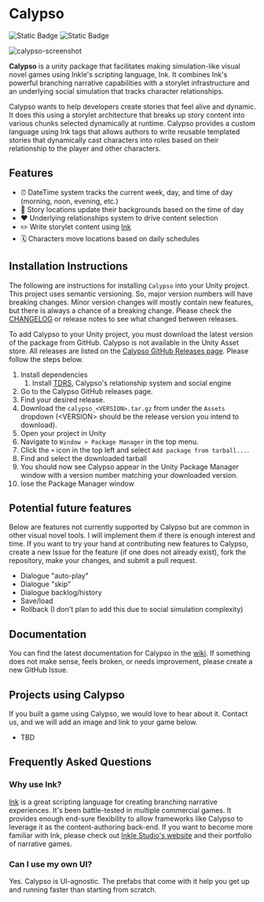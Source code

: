 # Calypso

![Static Badge](https://img.shields.io/badge/Unity-2022.3-black)
![Static Badge](https://img.shields.io/badge/Version-1.0.0-green)

![calypso-screenshot](https://github.com/ShiJbey/Calypso/assets/11076525/810faa96-66f1-45d8-869d-94a0d7a4ecfc)

**Calypso** is a unity package that facilitates making simulation-like visual novel games using Inkle's scripting language, Ink. It combines Ink's powerful branching narrative capabilities with a storylet infrastructure and an underlying social simulation that tracks character relationships.

Calypso wants to help developers create stories that feel alive and dynamic. It does this using a storylet architecture that breaks up story content into various chunks selected dynamically at runtime. Calypso provides a custom language using Ink tags that allows authors to write reusable templated stories that dynamically cast characters into roles based on their relationship to the player and other characters.

## Features

- ⏰ DateTime system tracks the current week, day, and time of day (morning, noon, evening, etc.)
- 📍 Story locations update their backgrounds based on the time of day
- ❤️ Underlying relationships system to drive content selection
- ✏️ Write storylet content using [Ink](https://www.inklestudios.com/ink/)
- 🗓️ Characters move locations based on daily schedules

## Installation Instructions

The following are instructions for installing `Calypso` into your Unity project. This project uses semantic versioning. So, major version numbers will have breaking changes. Minor version changes will mostly contain new features, but there is always a chance of a breaking change. Please check the [CHANGELOG](./CHANGELOG.md) or release notes to see what changed between releases.

To add Calypso to your Unity project, you must download the latest version of the package from GitHub. Calypso is not available in the Unity Asset store. All releases are listed on the [Calypso GitHub Releases page](https://github.com/ShiJbey/Calypso/releases). Please follow the steps below.

1. Install dependencies
   1. Install [TDRS](https://github.com/ShiJbey/Unity-TDRS), Calypso's relationship system and social engine
2. Go to the Calypso GitHub releases page.
3. Find your desired release.
4. Download the `calypso_<VERSION>.tar.gz` from under the `Assets` dropdown (\<VERSION\> should be the release version you intend to download).
5. Open your project in Unity
6. Navigate to `Window > Package Manager` in the top menu.
7. Click the `+` icon in the top left and select `Add package from tarball...`.
8. Find and select the downloaded tarball
9. You should now see Calypso appear in the Unity Package Manager window with a version number matching your downloaded version.
10. lose the Package Manager window

## Potential future features

Below are features not currently supported by Calypso but are common in other visual novel tools. I will implement them if there is enough interest and time. If you want to try your hand at contributing new features to Calypso, create a new Issue for the feature (if one does not already exist), fork the repository, make your changes, and submit a pull request.

- Dialogue "auto-play"
- Dialogue "skip"
- Dialogue backlog/history
- Save/load
- Rollback (I don't plan to add this due to social simulation complexity)

## Documentation

You can find the latest documentation for Calypso in the [wiki](https://github.com/ShiJbey/Calypso/wiki). If something does not make sense, feels broken, or needs improvement, please create a new GitHub Issue.

## Projects using Calypso

If you built a game using Calypso, we would love to hear about it. Contact us, and we will add an image and link to your game below.

- TBD

## Frequently Asked Questions

### Why use Ink?

[Ink](https://www.inklestudios.com/ink/) is a great scripting language for creating branching narrative experiences. It's been battle-tested in multiple commercial games. It provides enough end-sure flexibility to allow frameworks like Calypso to leverage it as the content-authoring back-end. If you want to become more familiar with Ink, please check out [Inkle Studio's website](https://www.inklestudios.com) and their portfolio of narrative games.

### Can I use my own UI?

Yes. Calypso is UI-agnostic. The prefabs that come with it help you get up and running faster than starting from scratch.
